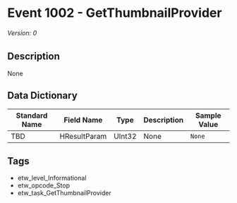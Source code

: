 # Event 1002 - GetThumbnailProvider
###### Version: 0

## Description
None

## Data Dictionary
|Standard Name|Field Name|Type|Description|Sample Value|
|---|---|---|---|---|
|TBD|HResultParam|UInt32|None|`None`|

## Tags
* etw_level_Informational
* etw_opcode_Stop
* etw_task_GetThumbnailProvider